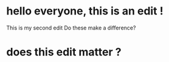 # hello everyone, this is an edit ! 
This is my second edit 
Do these make a difference?
# does this edit matter ?

